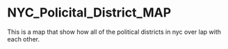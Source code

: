# NYC_Policital_District_MAP
This is a map that show how all of the political districts in nyc over lap with each other. 
